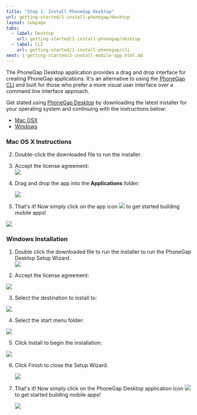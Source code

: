 ```yaml
---
title: "Step 1: Install PhoneGap Desktop"
url: getting-started/1-install-phonegap/desktop
layout: subpage
tabs:
  - label: Desktop
    url: getting-started/1-install-phonegap/desktop
  - label: CLI
    url: getting-started/1-install-phonegap/cli
next: 1-getting-started/2-install-mobile-app.html.md
---
```


The PhoneGap Desktop application provides a drag and drop interface for creating PhoneGap applications. It's an alternative to using the
[PhoneGap CLI](/getting-started/1-install-phonegap/cli) and built for those who prefer a more visual user interface 
over a command line interface approach.  

Get stated using [PhoneGap Desktop](https://github.com/phonegap/phonegap-app-desktop/releases) by downloading the latest installer 
for your operating system and continuing with the instructions below:

- [Mac OSX](https://github.com/phonegap/phonegap-app-desktop/releases/download/0.1.5/PhoneGapDesktop.dmg)
- [Windows](https://github.com/phonegap/phonegap-app-desktop/releases/download/0.1.5/PhoneGapSetup.exe)

### Mac OS X Instructions

2. Double-click the downloaded file to run the installer.
3. Accept the license agreement:<br>
    ![](/images/license-agreement.png)

4. Drag and drop the app into the **Applications** folder:
	
   ![](/images/drag-to-apps-folder.png)

5. That's it! Now simply click on the app icon ![](/images/desktop-app-icon.jpg) to get started building mobile apps!

  ![](/images/desktop-app-run.png)

### Windows Installation
1. Double click the downloaded file to run the installer to run the PhoneGap Desktop Setup Wizard.  
![](/images/win-desktop1.png)

2. Accept the license agreement:

  ![](/images/win-desktop2.jpg)

3. Select the destination to install to:

  ![](/images/win-desktop3.jpg)

4. Select the start menu folder:

  ![](/images/win-desktop4.jpg)

5. Click Install to begin the installation:

  ![](/images/win-desktop5.jpg)

6. Click Finish to close the Setup Wizard.

   ![](/images/win-desktop6.jpg)

7. That's it! Now simply click on the PhoneGap Desktop application icon ![](/images/desktop-app-icon.jpg) to get started building mobile apps!

   ![](/images/desktop-app-run.png)
